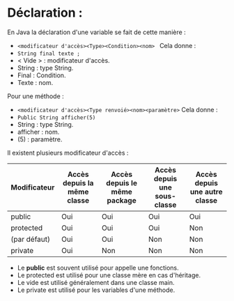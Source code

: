 # Déclaration :
En Java la déclaration d'une variable se fait de cette manière :
-  `<modificateur d'accès><Type><Condition><nom> `
Cela donne :
- `String final texte ;`
- < Vide > : modificateur d'accès.
- String : type String.
- Final : Condition.
- Texte : nom.

Pour une méthode :
- `<modificateur d'accès><Type renvoié><nom><paramètre>`
Cela donne :
- `Public String afficher(5)`
- String : type String.
- afficher : nom.
- (5) : paramètre.

Il existent plusieurs modificateur d'accès :

| Modificateur | Accès depuis la même classe | Accès depuis le même package | Accès depuis une sous-classe | Accès depuis une autre classe |
| ------------ | --------------------------- | ---------------------------- | ---------------------------- | ----------------------------- |
| public       | Oui                         | Oui                          | Oui                          | Oui                           |
| protected    | Oui                         | Oui                          | Oui                          | Non                           |
| (par défaut) | Oui                         | Oui                          | Non                          | Non                           |
| private      | Oui                         | Non                          | Non                          | Non                           |

- Le **public** est souvent utilisé pour appelle une fonctions.
- Le protected est utilisé pour une classe mère en cas d'héritage.
- Le vide est utilisé généralement dans une classe main.
- Le private est utilisé pour les variables d'une méthode.

